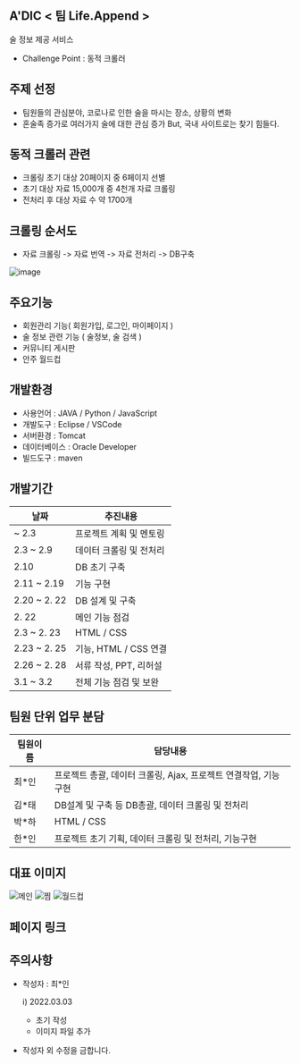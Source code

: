 ## A'DIC < 팀 Life.Append >
술 정보 제공 서비스
- Challenge Point : 동적 크롤러

## 주제 선정
- 팀원들의 관심분야, 코로나로 인한 술을 마시는 장소, 상황의 변화
- 혼술족 증가로 여러가지 술에 대한 관심 증가
  But, 국내 사이트로는 찾기 힘들다.
  
## 동적 크롤러 관련
- 크롤링 초기 대상 20페이지 중 6페이지 선별
- 초기 대상 자료 15,000개 중 4천개 자료 크롤링
- 전처리 후 대상 자료 수 약 1700개

## 크롤링 순서도
- 자료 크롤링 -> 자료 번역 -> 자료 전처리 -> DB구축

![image](https://user-images.githubusercontent.com/95062692/156515284-88aa398e-8d04-4082-aee3-b126ac013906.png)

## 주요기능
- 회원관리 기능( 회원가입, 로그인, 마이페이지 )
- 술 정보 관련 기능 ( 술정보, 술 검색 )
- 커뮤니티 게시판
- 안주 월드컵

## 개발환경
- 사용언어 : JAVA / Python / JavaScript
- 개발도구 : Eclipse / VSCode
- 서버환경 : Tomcat
- 데이터베이스 : Oracle Developer 
- 빌드도구 : maven

## 개발기간
|날짜|추진내용|
|------|---|
|~ 2.3| 프로젝트 계획 및 멘토링 |
|2.3 ~ 2.9| 데이터 크롤링 및 전처리 |
|2.10| DB 초기 구축 |
|2.11 ~ 2.19 | 기능 구현|
|2.20 ~ 2. 22| DB 설계 및 구축 |
|2. 22| 메인 기능 점검 |
|2.3 ~ 2. 23| HTML / CSS |
|2.23 ~ 2. 25| 기능, HTML / CSS 연결 |
|2.26 ~ 2. 28| 서류 작성, PPT, 리허설 |
|3.1 ~ 3.2| 전체 기능 점검 및 보완 |


## 팀원 단위 업무 분담
|팀원이름|담당내용|
|------|---|
|최*인|프로젝트 총괄, 데이터 크롤링, Ajax, 프로젝트 연결작업, 기능구현|
|김*태|DB설계 및 구축 등 DB총괄, 데이터 크롤링 및 전처리|
|박*하|HTML / CSS|
|한*인|프로젝트 초기 기획, 데이터 크롤링 및 전처리, 기능구현|

## 대표 이미지
![메인](https://user-images.githubusercontent.com/95062692/156512538-a99528ec-2689-4f82-ab58-c6570002e483.png)
![찜](https://user-images.githubusercontent.com/95062692/156512810-ef89f136-03ed-465c-9c44-ef106d7e10f1.png)
![월드컵](https://user-images.githubusercontent.com/95062692/156512968-634eecf6-f17c-42a2-a81c-8d7828cf2f0b.png)

## 페이지 링크


## 주의사항
- 작성자 : 최*인

    i) 2022.03.03
   - 초기 작성
   - 이미지 파일 추가




- 작성자 외 수정을 금합니다.
